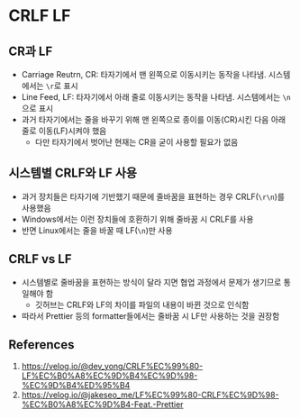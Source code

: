 # CRLF LF

## CR과 LF

- Carriage Reutrn, CR: 타자기에서 맨 왼쪽으로 이동시키는 동작을 나타냄. 시스템에서는 `\r`로 표시
- Line Feed, LF: 타자기에서 아래 줄로 이동시키는 동작을 나타냄. 시스템에서는 `\n`으로 표시
- 과거 타자기에서는 줄을 바꾸기 위해 맨 왼쪽으로 종이를 이동(CR)시킨 다음 아래 줄로 이동(LF)시켜야 했음
  - 다만 타자기에서 벗어난 현재는 CR을 굳이 사용할 필요가 없음

## 시스템별 CRLF와 LF 사용

- 과거 장치들은 타자기에 기반했기 때문에 줄바꿈을 표현하는 경우 CRLF(`\r\n`)를 사용했음
- Windows에서는 이런 장치들에 호환하기 위해 줄바꿈 시 CRLF를 사용
- 반면 Linux에서는 줄을 바꿀 때 LF(`\n`)만 사용

## CRLF vs LF

- 시스템별로 줄바꿈을 표현하는 방식이 달라 지면 협업 과정에서 문제가 생기므로 통일해야 함
  - 깃허브는 CRLF와 LF의 차이를 파일의 내용이 바뀐 것으로 인식함
- 따라서 Prettier 등의 formatter들에서는 줄바꿈 시 LF만 사용하는 것을 권장함

## References

1. https://velog.io/@dev_yong/CRLF%EC%99%80-LF%EC%B0%A8%EC%9D%B4%EC%9D%98-%EC%9D%B4%ED%95%B4
2. https://velog.io/@jakeseo_me/LF%EC%99%80-CRLF%EC%9D%98-%EC%B0%A8%EC%9D%B4-Feat.-Prettier

